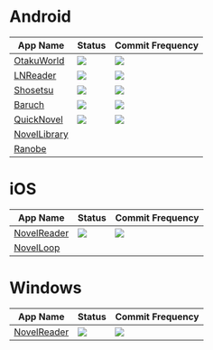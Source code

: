 # Android
| App Name | Status | Commit Frequency
|-|-|-|
| [OtakuWorld](https://github.com/jakepurple13/OtakuWorld)| ![](https://img.shields.io/github/last-commit/jakepurple13/OtakuWorld) | ![](https://img.shields.io/github/commit-activity/m/jakepurple13/OtakuWorld)
| [LNReader](https://github.com/rajarsheechatterjee/lnreader)| ![](https://img.shields.io/github/last-commit/rajarsheechatterjee/lnreader) | ![](https://img.shields.io/github/commit-activity/m/rajarsheechatterjee/lnreader)
| [Shosetsu](https://github.com/shosetsuorg/android-app)| ![](https://img.shields.io/github/last-commit/shosetsuorg/android-app) | ![](https://img.shields.io/github/commit-activity/m/shosetsuorg/android-app)
| [Baruch](https://github.com/adreeeyan/baruch)| ![](https://img.shields.io/github/last-commit/adreeeyan/baruch) | ![](https://img.shields.io/github/commit-activity/m/adreeeyan/baruch)
| [QuickNovel](https://github.com/LagradOst/QuickNovel)| ![](https://img.shields.io/github/last-commit/LagradOst/QuickNovel) | ![](https://img.shields.io/github/commit-activity/m/LagradOst/QuickNovel)
| [NovelLibrary](https://play.google.com/store/apps/details?id=io.github.gmathi.novellibrary)
| [Ranobe](https://bitbucket.org/cylonu87/ranobe/downloads)

# iOS
| App Name | Status | Commit Frequency
|-|-|-|
| [NovelReader](https://github.com/ppraveentr/NovelReader)| ![](https://img.shields.io/github/last-commit/ppraveentr/NovelReader) | ![](https://img.shields.io/github/commit-activity/m/ppraveentr/NovelReader)
| [NovelLoop](https://apps.apple.com/in/app/novelloop/id1170755867)

# Windows
| App Name | Status | Commit Frequency
|-|-|-|
| [NovelReader](https://github.com/Kevin-Umali/NovelReader)| ![](https://img.shields.io/github/last-commit/Kevin-Umali/NovelReader) | ![](https://img.shields.io/github/commit-activity/m/Kevin-Umali/NovelReader)
